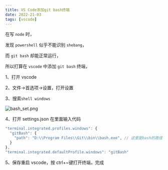 ```yaml
---
title: VS Code添加git bash终端
date: 2022-21-03
tags: [vscode]
---
```


在写 `node` 时，

发现 `powershell` 似乎不能识别 `shebang`，

而 `git bash` 却能正常运行，

所以打算在 `vscode` 中添加 `git bash` 终端，

<!-- more -->

1、打开 vscode

2、文件->首选项->设置，打开设置

3、搜索`shell windows`

![bash_set.png](https://s2.loli.net/2022/01/03/qp2oAemUXlCkabf.png)

4、打开 settings.json 在里面输入代码

```js
"terminal.integrated.profiles.windows": {
  "gitBash": {
    "path": "D:\\Program Files\\Git\\bin\\bash.exe", // 这里是bash的路径
  }
},
"terminal.integrated.defaultProfile.windows": "gitBash"
```

5、保存重启 vscode，按 ctrl+~键打开终端，完成
